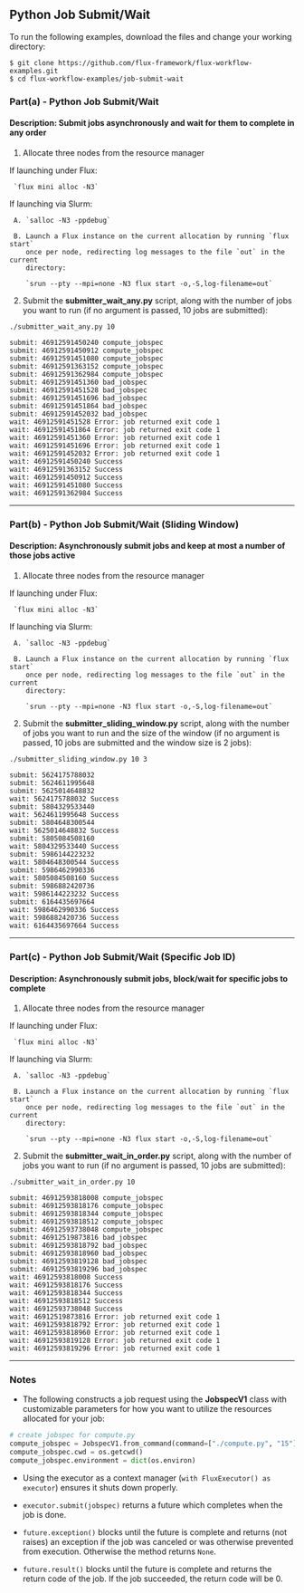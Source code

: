 ## Python Job Submit/Wait

To run the following examples, download the files and change your working directory:

```
$ git clone https://github.com/flux-framework/flux-workflow-examples.git
$ cd flux-workflow-examples/job-submit-wait
```

### Part(a) - Python Job Submit/Wait

#### Description: Submit jobs asynchronously and wait for them to complete in any order

1. Allocate three nodes from the resource manager

  If launching under Flux:

     `flux mini alloc -N3`

  If launching via Slurm:

     A. `salloc -N3 -ppdebug`

     B. Launch a Flux instance on the current allocation by running `flux start`
        once per node, redirecting log messages to the file `out` in the current
        directory:

        `srun --pty --mpi=none -N3 flux start -o,-S,log-filename=out`

2. Submit the **submitter_wait_any.py** script, along with the number of jobs you want to run (if no argument is passed, 10 jobs are submitted):

`./submitter_wait_any.py 10`

```
submit: 46912591450240 compute_jobspec
submit: 46912591450912 compute_jobspec
submit: 46912591451080 compute_jobspec
submit: 46912591363152 compute_jobspec
submit: 46912591362984 compute_jobspec
submit: 46912591451360 bad_jobspec
submit: 46912591451528 bad_jobspec
submit: 46912591451696 bad_jobspec
submit: 46912591451864 bad_jobspec
submit: 46912591452032 bad_jobspec
wait: 46912591451528 Error: job returned exit code 1
wait: 46912591451864 Error: job returned exit code 1
wait: 46912591451360 Error: job returned exit code 1
wait: 46912591451696 Error: job returned exit code 1
wait: 46912591452032 Error: job returned exit code 1
wait: 46912591450240 Success
wait: 46912591363152 Success
wait: 46912591450912 Success
wait: 46912591451080 Success
wait: 46912591362984 Success
```

---

### Part(b) - Python Job Submit/Wait (Sliding Window)

#### Description: Asynchronously submit jobs and keep at most a number of those jobs active

1. Allocate three nodes from the resource manager

  If launching under Flux:

     `flux mini alloc -N3`

  If launching via Slurm:

     A. `salloc -N3 -ppdebug`

     B. Launch a Flux instance on the current allocation by running `flux start`
        once per node, redirecting log messages to the file `out` in the current
        directory:

        `srun --pty --mpi=none -N3 flux start -o,-S,log-filename=out`

2. Submit the **submitter_sliding_window.py** script, along with the number of jobs you want to run and the size of the window (if no argument is passed, 10 jobs are submitted and the window size is 2 jobs):

`./submitter_sliding_window.py 10 3`

```
submit: 5624175788032
submit: 5624611995648
submit: 5625014648832
wait: 5624175788032 Success
submit: 5804329533440
wait: 5624611995648 Success
submit: 5804648300544
wait: 5625014648832 Success
submit: 5805084508160
wait: 5804329533440 Success
submit: 5986144223232
wait: 5804648300544 Success
submit: 5986462990336
wait: 5805084508160 Success
submit: 5986882420736
wait: 5986144223232 Success
submit: 6164435697664
wait: 5986462990336 Success
wait: 5986882420736 Success
wait: 6164435697664 Success
```

---

### Part(c) - Python Job Submit/Wait (Specific Job ID)

#### Description: Asynchronously submit jobs, block/wait for specific jobs to complete

1. Allocate three nodes from the resource manager

  If launching under Flux:

     `flux mini alloc -N3`

  If launching via Slurm:

     A. `salloc -N3 -ppdebug`

     B. Launch a Flux instance on the current allocation by running `flux start`
        once per node, redirecting log messages to the file `out` in the current
        directory:

        `srun --pty --mpi=none -N3 flux start -o,-S,log-filename=out`

2. Submit the **submitter_wait_in_order.py** script, along with the number of jobs you want to run (if no argument is passed, 10 jobs are submitted):

`./submitter_wait_in_order.py 10`

```
submit: 46912593818008 compute_jobspec
submit: 46912593818176 compute_jobspec
submit: 46912593818344 compute_jobspec
submit: 46912593818512 compute_jobspec
submit: 46912593738048 compute_jobspec
submit: 46912519873816 bad_jobspec
submit: 46912593818792 bad_jobspec
submit: 46912593818960 bad_jobspec
submit: 46912593819128 bad_jobspec
submit: 46912593819296 bad_jobspec
wait: 46912593818008 Success
wait: 46912593818176 Success
wait: 46912593818344 Success
wait: 46912593818512 Success
wait: 46912593738048 Success
wait: 46912519873816 Error: job returned exit code 1
wait: 46912593818792 Error: job returned exit code 1
wait: 46912593818960 Error: job returned exit code 1
wait: 46912593819128 Error: job returned exit code 1
wait: 46912593819296 Error: job returned exit code 1
```

---

### Notes

- The following constructs a job request using the **JobspecV1** class with customizable parameters for how you want to utilize the resources allocated for your job:

```python
# create jobspec for compute.py
compute_jobspec = JobspecV1.from_command(command=["./compute.py", "15"], num_tasks=4, num_nodes=2, cores_per_task=2)
compute_jobspec.cwd = os.getcwd()
compute_jobspec.environment = dict(os.environ)
```

- Using the executor as a context manager (`with FluxExecutor() as executor`) ensures it shuts down properly.

- `executor.submit(jobspec)` returns a future which completes when the job is done.

- `future.exception()` blocks until the future is complete and returns (not raises) an exception if the job was canceled or was otherwise prevented from execution. Otherwise the method returns ``None``.

- `future.result()` blocks until the future is complete and returns the return code of the job. If the job succeeded, the return code will be 0.

